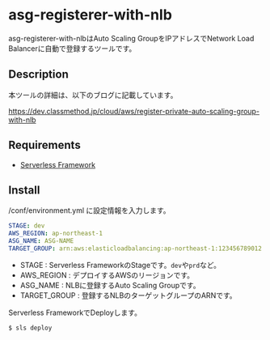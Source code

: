 asg-registerer-with-nlb
====

asg-registerer-with-nlbはAuto Scaling GroupをIPアドレスでNetwork Load Balancerに自動で登録するツールです。

## Description

本ツールの詳細は、以下のブログに記載しています。

https://dev.classmethod.jp/cloud/aws/register-private-auto-scaling-group-with-nlb

## Requirements

- [Serverless Framework](https://github.com/serverless/serverless)

## Install

/conf/environment.yml に設定情報を入力します。

```markdown:/conf/environment.yml
STAGE: dev
AWS_REGION: ap-northeast-1
ASG_NAME: ASG-NAME
TARGET_GROUP: arn:aws:elasticloadbalancing:ap-northeast-1:123456789012:targetgroup/nlb-target/a1b2c3d4e5f6g7h8
```

- STAGE : Serverless FrameworkのStageです。`dev`や`prd`など。
- AWS_REGION : デプロイするAWSのリージョンです。
- ASG_NAME : NLBに登録するAuto Scaling Groupです。
- TARGET_GROUP : 登録するNLBのターゲットグループのARNです。

Serverless FrameworkでDeployします。

```
$ sls deploy
```

